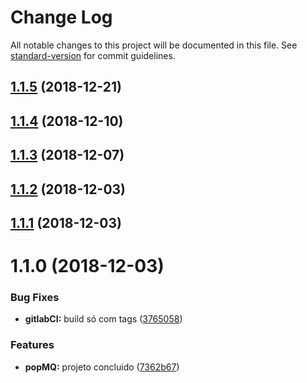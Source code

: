 # Change Log

All notable changes to this project will be documented in this file. See [standard-version](https://github.com/conventional-changelog/standard-version) for commit guidelines.

<a name="1.1.5"></a>
## [1.1.5](https://gitlab.es.gov.br/espm/popMQ/compare/v1.1.4...v1.1.5) (2018-12-21)



<a name="1.1.4"></a>
## [1.1.4](https://gitlab.es.gov.br/espm/popMQ/compare/v1.1.3...v1.1.4) (2018-12-10)



<a name="1.1.3"></a>
## [1.1.3](https://gitlab.es.gov.br/espm/popMQ/compare/v1.1.2...v1.1.3) (2018-12-07)



<a name="1.1.2"></a>
## [1.1.2](https://gitlab.es.gov.br/espm/popMQ/compare/v1.1.1...v1.1.2) (2018-12-03)



<a name="1.1.1"></a>
## [1.1.1](https://gitlab.es.gov.br/espm/popMQ/compare/v1.1.0...v1.1.1) (2018-12-03)



<a name="1.1.0"></a>
# 1.1.0 (2018-12-03)


### Bug Fixes

* **gitlabCI:** build só com tags ([3765058](https://gitlab.es.gov.br/espm/popMQ/commit/3765058))


### Features

* **popMQ:** projeto concluido ([7362b67](https://gitlab.es.gov.br/espm/popMQ/commit/7362b67))
